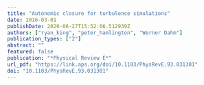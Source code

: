 ```yaml
---
title: "Autonomic closure for turbulence simulations"
date: 2016-03-01
publishDate: 2020-06-27T15:52:06.512939Z
authors: ["ryan_king", "peter_hamlington", "Werner Dahm"]
publication_types: ["2"]
abstract: ""
featured: false
publication: "*Physical Review E*"
url_pdf: "https://link.aps.org/doi/10.1103/PhysRevE.93.031301"
doi: "10.1103/PhysRevE.93.031301"
---
```


